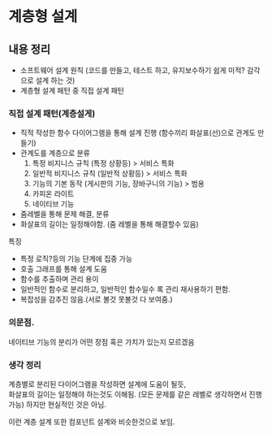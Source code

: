 # 계층형 설계

## 내용 정리

- 소프트웨어 설계 원칙 (코드를 만들고, 테스트 하고, 유지보수하기 쉽게 미적? 감각으로 설계 하는 것)
- 계층형 설계 페턴 중 직접 설계 패턴 

### 직접 설계 패턴(계층설게)

- 직적 작성한 함수 다이어그램을 통해 설계 진행 (함수끼리 화살표(선)으로 관계도 만들기)
- 관계도를 계층으로 분류
  1. 특정 비지니스 규칙 (특정 상황등) > 서비스 특화
  2. 일반적 비지니스 규칙 (일반적 상황등) > 서비스 특화
  3. 기능의 기본 동작 (게시판의 기능, 장바구니의 기능) > 범용 
  4. 카피온 라이트
  5. 네이티브 기능
- 줌레벨을 통해 문제 해결, 분류
- 화살표의 길이는 일정해야함. (줌 레벨을 통해 해결할수 있음)


특징
- 특정 로직?등의 기능 단계에 집중 가능
- 호출 그래프를 통해 설계 도움
- 함수를 추출하며 관리 용이
- 일반적인 함수로 분리하고, 일반적인 함수일수 록 관리 재사용하기 편함.
- 복잡성을 감추진 않음.(서로 볼것 못볼것 다 보여줌.)


### 의문점. 

네이티브 기능의 분리가 어떤 장점 혹은 가치가 있는지 모르겠음



### 생각 정리

계층별로 분리된 다이어그램을 작성하면 설계에 도움이 될듯,  
화살표의 길이는 일정해야 하는것도 이해됨. (모든 문제를 같은 레벨로 생각하면서 진행 가능) 하지만 현실적인 것은 아님.

이런 계층 설계 또한 컴포넌트 설계와 비슷한것으로 보임. 


